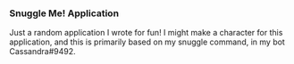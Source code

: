 ### Snuggle Me! Application
Just a random application I wrote for fun! I might make a character for this application, and this is primarily based on my snuggle command, in my bot Cassandra#9492.
